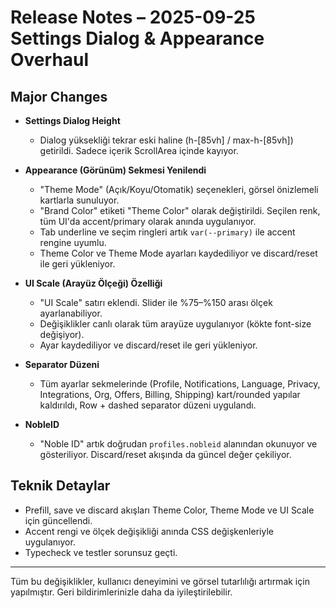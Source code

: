 # Release Notes – 2025-09-25 Settings Dialog & Appearance Overhaul

## Major Changes

- **Settings Dialog Height**

  - Dialog yüksekliği tekrar eski haline (h-[85vh] / max-h-[85vh]) getirildi. Sadece içerik ScrollArea içinde kayıyor.

- **Appearance (Görünüm) Sekmesi Yenilendi**

  - "Theme Mode" (Açık/Koyu/Otomatik) seçenekleri, görsel önizlemeli kartlarla sunuluyor.
  - "Brand Color" etiketi "Theme Color" olarak değiştirildi. Seçilen renk, tüm UI'da accent/primary olarak anında uygulanıyor.
  - Tab underline ve seçim ringleri artık `var(--primary)` ile accent rengine uyumlu.
  - Theme Color ve Theme Mode ayarları kaydediliyor ve discard/reset ile geri yükleniyor.

- **UI Scale (Arayüz Ölçeği) Özelliği**

  - "UI Scale" satırı eklendi. Slider ile %75–%150 arası ölçek ayarlanabiliyor.
  - Değişiklikler canlı olarak tüm arayüze uygulanıyor (kökte font-size değişiyor).
  - Ayar kaydediliyor ve discard/reset ile geri yükleniyor.

- **Separator Düzeni**

  - Tüm ayarlar sekmelerinde (Profile, Notifications, Language, Privacy, Integrations, Org, Offers, Billing, Shipping) kart/rounded yapılar kaldırıldı, Row + dashed separator düzeni uygulandı.

- **NobleID**
  - "Noble ID" artık doğrudan `profiles.nobleid` alanından okunuyor ve gösteriliyor. Discard/reset akışında da güncel değer çekiliyor.

## Teknik Detaylar

- Prefill, save ve discard akışları Theme Color, Theme Mode ve UI Scale için güncellendi.
- Accent rengi ve ölçek değişikliği anında CSS değişkenleriyle uygulanıyor.
- Typecheck ve testler sorunsuz geçti.

---

Tüm bu değişiklikler, kullanıcı deneyimini ve görsel tutarlılığı artırmak için yapılmıştır. Geri bildirimlerinizle daha da iyileştirilebilir.
